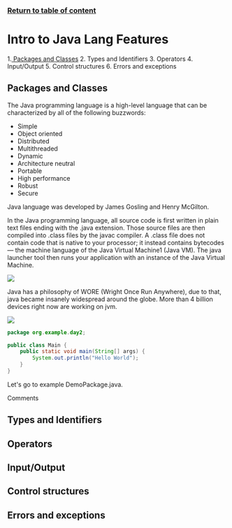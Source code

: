 ### [Return to table of content](../readme.md)
# Intro to Java Lang Features

1.[ Packages and Classes]()
2. Types and Identifiers
3. Operators
4. Input/Output
5. Control structures
6. Errors and exceptions



## Packages and Classes

The Java programming language is a high-level language that can be characterized by all of the following buzzwords:
* Simple
* Object oriented
* Distributed
* Multithreaded
* Dynamic
* Architecture neutral
* Portable
* High performance
* Robust
* Secure

Java language was developed by James Gosling and Henry McGilton.

In the Java programming language, all source code is first written in plain text files ending with the .java extension. Those source files are then compiled into .class files by the javac compiler. A .class file does not contain code that is native to your processor; it instead contains bytecodes — the machine language of the Java Virtual Machine1 (Java VM). The java launcher tool then runs your application with an instance of the Java Virtual Machine.

![](https://docs.oracle.com/javase/tutorial/figures/getStarted/getStarted-compiler.gif)

Java has a philosophy of WORE (Wright Once Run Anywhere), due to that, java became insanely widespread around the globe. More than 4 billion devices right now are working on jvm. 



![](https://docs.oracle.com/javase/tutorial/figures/getStarted/helloWorld.gif)



```java
package org.example.day2;

public class Main {
    public static void main(String[] args) {
        System.out.println("Hello World");
    }
}
```

Let's go to example DemoPackage.java. 


Comments


## Types and Identifiers
## Operators
## Input/Output
## Control structures
## Errors and exceptions
